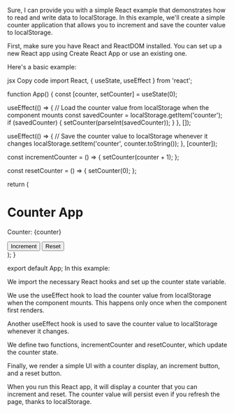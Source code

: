 Sure, I can provide you with a simple React example that demonstrates how to read and write data to localStorage. In this example, we'll create a simple counter application that allows you to increment and save the counter value to localStorage.

First, make sure you have React and ReactDOM installed. You can set up a new React app using Create React App or use an existing one.

Here's a basic example:

jsx
Copy code
import React, { useState, useEffect } from 'react';

function App() {
  const [counter, setCounter] = useState(0);

  useEffect(() => {
    // Load the counter value from localStorage when the component mounts
    const savedCounter = localStorage.getItem('counter');
    if (savedCounter) {
      setCounter(parseInt(savedCounter));
    }
  }, []);

  useEffect(() => {
    // Save the counter value to localStorage whenever it changes
    localStorage.setItem('counter', counter.toString());
  }, [counter]);

  const incrementCounter = () => {
    setCounter(counter + 1);
  };

  const resetCounter = () => {
    setCounter(0);
  };

  return (
    <div className="App">
      <h1>Counter App</h1>
      <p>Counter: {counter}</p>
      <button onClick={incrementCounter}>Increment</button>
      <button onClick={resetCounter}>Reset</button>
    </div>
  );
}

export default App;
In this example:

We import the necessary React hooks and set up the counter state variable.

We use the useEffect hook to load the counter value from localStorage when the component mounts. This happens only once when the component first renders.

Another useEffect hook is used to save the counter value to localStorage whenever it changes.

We define two functions, incrementCounter and resetCounter, which update the counter state.

Finally, we render a simple UI with a counter display, an increment button, and a reset button.

When you run this React app, it will display a counter that you can increment and reset. The counter value will persist even if you refresh the page, thanks to localStorage.
